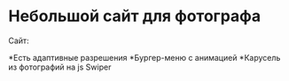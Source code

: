 # Небольшой сайт для фотографа
Сайт:

*Есть адаптивные разрешения
*Бургер-меню с анимацией
*Карусель из фотографий на js Swiper
